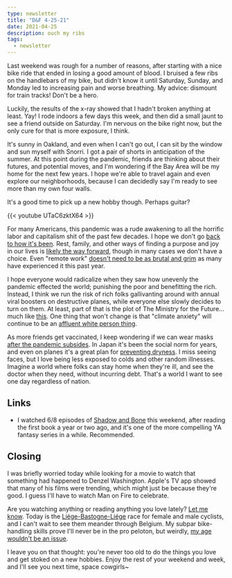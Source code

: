 ```yaml
---
type: newsletter
title: "D&F 4-25-21"
date: 2021-04-25
description: ouch my ribs 
tags:
  - newsletter
---
```


Last weekend was rough for a number of reasons, after starting with a nice bike ride that ended in losing a good amount of blood. I bruised a few ribs on the handlebars of my bike, but didn't know it until Saturday, Sunday, and Monday led to increasing pain and worse breathing. My advice: dismount for train tracks! Don't be a hero. 

Luckily, the results of the x-ray showed that I hadn't broken anything at least. Yay! I rode indoors a few days this week, and then did a small jaunt to see a friend outside on Saturday. I'm nervous on the bike right now, but the only cure for that is more exposure, I think.

It's sunny in Oakland, and even when I can't go out, I can sit by the window and sun myself with Snorri. I got a pair of shorts in anticipation of the summer. At this point during the pandemic, friends are thinking about their futures, and potential moves, and I'm wondering if the Bay Area will be my home for the next few years. I hope we're able to travel again and even explore our neighborhoods, because I can decidedly say I'm ready to see more than my own four walls.

It's a good time to pick up a new hobby though. Perhaps guitar? 

{{< youtube UTaC6zktX64 >}}

For many Americans, this pandemic was a rude awakening to all the horrific labor and capitalism shit of the past few decades. I hope we don't go [back to how it's been](https://inthesetimes.com/article/alienated-labor-capitalism-jobs-work). Rest, family, and other ways of finding a purpose and joy in our lives is [likely the way forward](https://newrepublic.com/article/161106/defense-nothing), though in many cases we don't have a choice. Even "remote work" [doesn't need to be as brutal and grim](https://feedbin.com/entries/80ae382b22b717890d0c30320ce410a8f131af42/newsletter) as many have experienced it this past year.

I hope everyone would radicalize when they saw how unevenly the pandemic effected the world; punishing the poor and benefitting the rich. Instead, I think we run the risk of rich folks gallivanting around with annual viral boosters on destructive planes, while everyone else slowly decides to turn on them. At least, part of that is the plot of The Ministry for the Future... much like [this](https://www.scientificamerican.com/article/solar-geoengineering-should-be-investigated-scientists-say/). One thing that won't change is that "climate anxiety" will continue to be an [affluent white person thing](https://www.scientificamerican.com/article/the-unbearable-whiteness-of-climate-anxiety/).

As more friends get vaccinated, I keep wondering if we can wear masks [after the pandemic subsides](https://www.npr.org/sections/health-shots/2021/03/30/981303287/should-masking-last-beyond-the-pandemic-flu-and-colds-are-down-spurring-a-debate). In Japan it's been the social norm for years, and even on planes it's a great plan for [preventing dryness](https://craigmod.com/essays/lets_fly/). I miss seeing faces, but I love being less exposed to colds and other random illnesses. Imagine a world where folks can stay home when they're ill, and see the doctor when they need, without incurring debt. That's a world I want to see one day regardless of nation.

## Links

- I watched 6/8 episodes of [Shadow and Bone](https://apple.news/AiPx5GSe2Tfm1rTL17abnIA) this weekend, after reading the first book a year or two ago, and it's one of the more compelling YA fantasy series in a while. Recommended.

## Closing

I was briefly worried today while looking for a movie to watch that something had happened to Denzel Washington. Apple's TV app showed that many of his films were trending, which might just be because they're good. I guess I'll have to watch Man on Fire to celebrate. 

Are you watching anything or reading anything you love lately? [Let me know](mailto:hello@brookshelley.com). Today is the [Liége-Bastogne-Liége](https://www.cyclingnews.com/races/liege-bastogne-liege-2021/preview/) race for female and male cyclists, and I can't wait to see them meander through Belgium. My subpar bike-handling skills prove I'll never be in the pro peloton, but weirdly, [my age wouldn't be an issue](https://en.wikipedia.org/wiki/Kristin_Armstrong).

I leave you on that thought: you're never too old to do the things you love and get stoked on a new hobbies. Enjoy the rest of your weekend and week, and I'll see you next time, space cowgirls~

